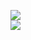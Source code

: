 [![](https://img.shields.io/badge/Made%20With-Github%20Spray-lightgrey.svg?style=for-the-badge&logo=github)](https://github.com/Annihil/github-spray#1029)  
[![](https://i.imgur.com/2DrTn0Z.gif)](https://github.com/Annihil/github-spray)